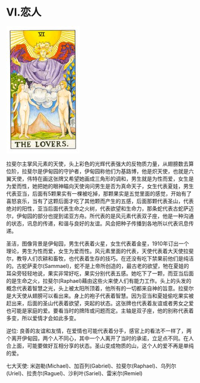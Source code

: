 # VI.恋人
![6](images/6.jpg)

拉斐尔主掌风元素的天使，头上彩色的光辉代表强大的反物质力量，从翅膀数去算位阶，拉斐尔是伊甸园的守护者，伊甸园称他们为基路博，他是炽天使，也就是六翼天使，伟特在画这张牌又希望她画成三角形的调和，男生就是为性而爱，女生是为爱而性，她把她的眼神瞄向天使询问男生是否为真命天子，女生代表夏娃，男生代表亚当，后面有5颗果实有一棵被吃掉，那颗果实是五觉里面的感觉，开始有了喜怒哀乐，当有了这颗后面才吃了其他颗而产生的五感，后面那颗代表圣山，代表绝对的阳性，亚当后面代表生命之火树，代表欲望和生命力，那条蛇代表古蛇萨迈尔，伊甸园的部分也提到诺亚方舟。所代表的是风元素代表双子座，他是一种沟通的状态，讯息的传递，和谐与良好的友谊。风会把种子传播到各地所以代表讯息传递。

圣洁，图像背景是伊甸园，男生代表着火星，女生代表着金星，1910年订出一个理论，男生为性而爱，女生为爱而性。风元素里面的代表，天使代表着大天使拉斐尔，教导人们农耕和畜牧，也代表着生存的技巧。在还没有吃下禁果前他们是纯洁的。古蛇萨麦尔(Sammael)，蛇不是上帝所创造的，最古老的欲望，牠在夏娃的耳朵旁轻轻地说，果实非常好吃，果实分别代表五感。她吃下了一颗，而亚当后面的是生命之火，拉斐尔(Raphael)藉由这些火来使人们有能力工作。头上的头发的概念代表着智慧之光，头上被太阳所顶着，他所有的一切都来自神的旨意。拉斐尔是大天使从翅膀可以看出来。身上的袍子代表着智慧。因为亚当和夏娃偷吃果实被赶出来，后面的圣山代表着欲望，突起的状态。这张牌也代表着友谊或者男女之爱也可能是家庭的爱。要看当时的牌阵或问题而定。主轴是双子座，他的别称代表着多变，所以爱情才会如此多变。

逆位: 良善的友谊和友情，在爱情也可能代表着分手，感官上的看法不一样了，两个离开伊甸园，两个人不同心，其中一个人离开了当时的承诺，立足点不同。在人合上面，可能要做好互相分享的状态。圣山变成物质的山，这个人的爱不再是单纯的爱。

七大天使: 米迦勒(Michael)、加百列(Gabriel)、拉斐尔(Raphael)、乌列尔(Uriel)、拉贵尔(Raguel)、沙利叶(Sariel)、雷米尔(Remiel)
